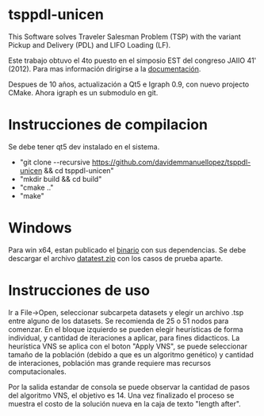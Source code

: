 # tsppdl-unicen

This Software solves Traveler Salesman Problem (TSP) with the variant Pickup and Delivery (PDL) and LIFO Loading (LF).

Este trabajo obtuvo el 4to puesto en el simposio EST del congreso JAIIO 41' (2012). Para mas información dirigirse a la [documentación](https://github.com/davidemmanuellopez/tsppdl-unicen/blob/main/doc/documento_final.pdf). 


Despues de 10 años, actualización a Qt5 e Igraph 0.9, con nuevo projecto CMake. Ahora igraph es un submodulo en git.

# Instrucciones de compilacion

Se debe tener qt5 dev instalado en el sistema.

* "git clone --recursive https://github.com/davidemmanuellopez/tsppdl-unicen && cd tsppdl-unicen"
* "mkdir build && cd build"
* "cmake .."
* "make"

# Windows

Para win x64, estan publicado el [binario](https://github.com/davidemmanuellopez/tsppdl-unicen/releases) con sus dependencias. Se debe descargar el archivo [datatest.zip](https://github.com/davidemmanuellopez/tsppdl-unicen/blob/main/datatest.zip) con los casos de prueba aparte. 
# Instrucciones de uso

Ir a File->Open, seleccionar subcarpeta datasets y elegir un archivo .tsp entre alguno de los datasets. Se recomienda de 25 o 51 nodos para comenzar.
En el bloque izquierdo se pueden elegir heurísticas de forma individual, y cantidad de iteraciones a aplicar, para fines didacticos.
La heurística VNS se aplica con el boton "Apply VNS", se puede seleccionar tamaño de la población (debido a que es un algoritmo genético) y cantidad de interaciones, población mas grande requiere mas recursos computacionales.

Por la salida estandar de consola se puede observar la cantidad de pasos del algoritmo VNS, el objetivo es 14. Una vez finalizado el proceso se muestra el costo de la solución nueva en la caja de texto "length after".

